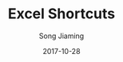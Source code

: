 ---
layout: article
title: Excel Shortcuts
description: Some shortcuts for Excel.
imgsrc: assets/pics/tools/excel.jpg
banner: assets/pics/tools/excel_banner.jpg
date: 2017-10-28
category: Tool
tags: [Excel,shortcut]
author: Song Jiaming
---